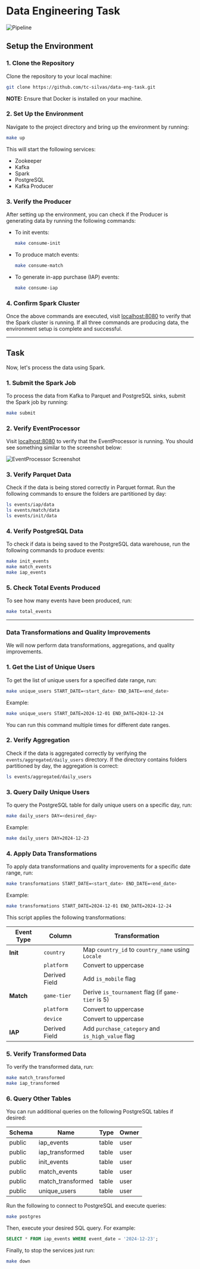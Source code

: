# Data Engineering Task

![Pipeline](https://github.com/user-attachments/assets/2eca4273-3c04-4190-876e-0eb893ec0d6e)

## Setup the Environment

### 1. Clone the Repository

Clone the repository to your local machine:

```bash
git clone https://github.com/tc-silvas/data-eng-task.git
```

**NOTE:** Ensure that Docker is installed on your machine.

### 2. Set Up the Environment

Navigate to the project directory and bring up the environment by running:

```bash
make up
```

This will start the following services:
- Zookeeper
- Kafka
- Spark
- PostgreSQL
- Kafka Producer

### 3. Verify the Producer

After setting up the environment, you can check if the Producer is generating data by running the following commands:

- To init events:
  ```bash
  make consume-init
  ```
  
- To produce match events:
  ```bash
  make consume-match
  ```

- To generate in-app purchase (IAP) events:
  ```bash
  make consume-iap
  ```

### 4. Confirm Spark Cluster

Once the above commands are executed, visit [localhost:8080](http://localhost:8080) to verify that the Spark cluster is running. If all three commands are producing data, the environment setup is complete and successful.

---

## Task

Now, let's process the data using Spark.

### 1. Submit the Spark Job

To process the data from Kafka to Parquet and PostgreSQL sinks, submit the Spark job by running:

```bash
make submit
```

### 2. Verify EventProcessor

Visit [localhost:8080](http://localhost:8080) to verify that the EventProcessor is running. You should see something similar to the screenshot below:

![EventProcessor Screenshot](https://github.com/user-attachments/assets/b72f08f8-3c10-44fb-aef3-109d5d5893e9)

### 3. Verify Parquet Data

Check if the data is being stored correctly in Parquet format. Run the following commands to ensure the folders are partitioned by day:

```bash
ls events/iap/data
ls events/match/data
ls events/init/data
```

### 4. Verify PostgreSQL Data

To check if data is being saved to the PostgreSQL data warehouse, run the following commands to produce events:

```bash
make init_events
make match_events
make iap_events
```

### 5. Check Total Events Produced

To see how many events have been produced, run:

```bash
make total_events
```

---

### Data Transformations and Quality Improvements

We will now perform data transformations, aggregations, and quality improvements.

### 1. Get the List of Unique Users

To get the list of unique users for a specified date range, run:

```bash
make unique_users START_DATE=<start_date> END_DATE=<end_date>
```

Example:

```bash
make unique_users START_DATE=2024-12-01 END_DATE=2024-12-24
```

You can run this command multiple times for different date ranges.

### 2. Verify Aggregation

Check if the data is aggregated correctly by verifying the `events/aggregated/daily_users` directory. If the directory contains folders partitioned by day, the aggregation is correct:

```bash
ls events/aggregated/daily_users
```

### 3. Query Daily Unique Users

To query the PostgreSQL table for daily unique users on a specific day, run:

```bash
make daily_users DAY=<desired_day>
```

Example:

```bash
make daily_users DAY=2024-12-23
```

### 4. Apply Data Transformations

To apply data transformations and quality improvements for a specific date range, run:

```bash
make transformations START_DATE=<start_date> END_DATE=<end_date>
```

Example:

```bash
make transformations START_DATE=2024-12-01 END_DATE=2024-12-24
```

This script applies the following transformations:

| Event Type | Column        | Transformation                                       |
|------------|---------------|------------------------------------------------------|
| **Init**   | `country`     | Map `country_id` to `country_name` using `Locale`    |
|            | `platform`    | Convert to uppercase                                 |
|            | Derived Field | Add `is_mobile` flag                                 |
| **Match**  | `game-tier`   | Derive `is_tournament` flag (if `game-tier` is 5)    |
|            | `platform`    | Convert to uppercase                                 |
|            | `device`      | Convert to uppercase                                 |
| **IAP**    | Derived Field | Add `purchase_category` and `is_high_value` flag     |

### 5. Verify Transformed Data

To verify the transformed data, run:

```bash
make match_transformed
make iap_transformed
```

### 6. Query Other Tables

You can run additional queries on the following PostgreSQL tables if desired:

| Schema | Name             | Type  | Owner  |
|--------|------------------|-------|--------|
| public | iap_events       | table | user   |
| public | iap_transformed  | table | user   |
| public | init_events      | table | user   |
| public | match_events     | table | user   |
| public | match_transformed| table | user   |
| public | unique_users     | table | user   |

Run the following to connect to PostgreSQL and execute queries:

```bash
make postgres
```

Then, execute your desired SQL query. For example:

```sql
SELECT * FROM iap_events WHERE event_date = '2024-12-23';
```
Finally, to stop the services just run:

```bash
make down
```
